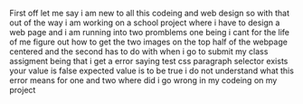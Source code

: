   First off let me say i am new to all this codeing and web design so with that out of the way i am working on a school project where i have to design a web page and i am running into two promblems one being i cant for the life of me figure out how to get the two images on the top half of the webpage centered and the second 
  has to do with when i go to submit my class assigment being that i get a error saying test css paragraph selector exists your value is false expected value is to be true i do not understand what this error means for one and two where did i go wrong in my codeing on my project 
